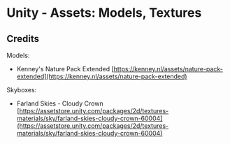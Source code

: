 # Unity - Assets: Models, Textures

## Credits

Models:
* Kenney's Nature Pack Extended [https://kenney.nl/assets/nature-pack-extended](https://kenney.nl/assets/nature-pack-extended)

Skyboxes:
* Farland Skies - Cloudy Crown [https://assetstore.unity.com/packages/2d/textures-materials/sky/farland-skies-cloudy-crown-60004](https://assetstore.unity.com/packages/2d/textures-materials/sky/farland-skies-cloudy-crown-60004)
